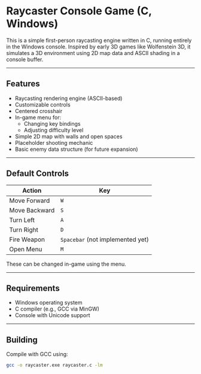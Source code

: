 # Raycaster Console Game (C, Windows)

This is a simple first-person raycasting engine written in C, running entirely in the Windows console. Inspired by early 3D games like Wolfenstein 3D, it simulates a 3D environment using 2D map data and ASCII shading in a console buffer.

---

## Features

- Raycasting rendering engine (ASCII-based)
- Customizable controls
- Centered crosshair
- In-game menu for:
  - Changing key bindings
  - Adjusting difficulty level
- Simple 2D map with walls and open spaces
- Placeholder shooting mechanic
- Basic enemy data structure (for future expansion)

---

## Default Controls

| Action        | Key       |
|---------------|-----------|
| Move Forward  | `W`       |
| Move Backward | `S`       |
| Turn Left     | `A`       |
| Turn Right    | `D`       |
| Fire Weapon   | `Spacebar` (not implemented yet) |
| Open Menu     | `M`       |

These can be changed in-game using the menu.

---

## Requirements

- Windows operating system
- C compiler (e.g., GCC via MinGW)
- Console with Unicode support

---

## Building

Compile with GCC using:

```bash
gcc -o raycaster.exe raycaster.c -lm

